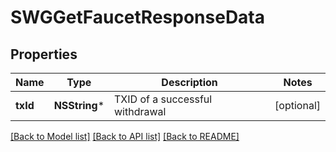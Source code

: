 # SWGGetFaucetResponseData

## Properties
Name | Type | Description | Notes
------------ | ------------- | ------------- | -------------
**txId** | **NSString*** | TXID of a successful withdrawal | [optional] 

[[Back to Model list]](../README.md#documentation-for-models) [[Back to API list]](../README.md#documentation-for-api-endpoints) [[Back to README]](../README.md)


